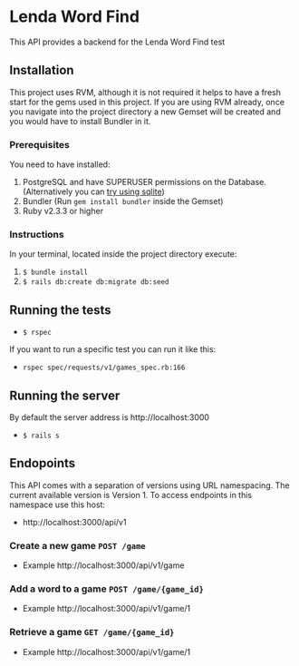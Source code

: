# Lenda Word Find

This API provides a backend for the Lenda Word Find test

## Installation

This project uses RVM, although it is not required it helps to have a fresh start for the gems used in this project. If you are using RVM already, once you navigate into the project directory a new Gemset will be created and you would have to install Bundler in it.

### Prerequisites
You need to have installed:
1. PostgreSQL and have SUPERUSER permissions on the Database.
(Alternatively you can [try using sqlite]())
2. Bundler (Run `gem install bundler` inside the Gemset)
3. Ruby v2.3.3 or higher

### Instructions
In your terminal, located inside the project directory execute:
1. `$ bundle install`
2. `$ rails db:create db:migrate db:seed`

## Running the tests
* `$ rspec`

If you want to run a specific test you can run it like this:
* `rspec spec/requests/v1/games_spec.rb:166`

## Running the server
By default the server address is http://localhost:3000

* `$ rails s`

## Endopoints
This API comes with a separation of versions using URL namespacing.
The current available version is Version 1. To access endpoints in this namespace use this host:

* http://localhost:3000/api/v1

### Create a new game `POST /game`

* Example http://localhost:3000/api/v1/game

### Add a word to a game `POST /game/{game_id}`

* Example http://localhost:3000/api/v1/game/1

### Retrieve a game `GET /game/{game_id}`

* Example http://localhost:3000/api/v1/game/1
